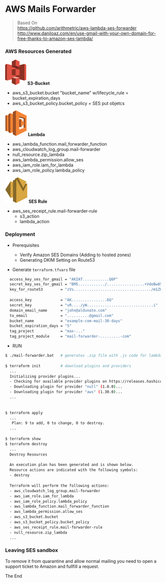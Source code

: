 # AWS Mails Forwarder

> Based On  
> https://github.com/arithmetric/aws-lambda-ses-forwarder  
> http://www.daniloaz.com/en/use-gmail-with-your-own-domain-for-free-thanks-to-amazon-ses-lambda/  

### AWS Resources Generated
![](icos/Storage_AmazonS3.png) 
**S3-Bucket**  
* aws_s3_bucket.bucket "bucket_name" w/lifecycle_rule = bucket_expiration_days
* aws_s3_bucket_policy.bucket_policy = SES put objetcs

![](icos/Compute_AWSLambda.png) 
**Lambda**  
* aws_lambda_function.mail_forwarder_function
* aws_cloudwatch_log_group.mail-forwarder
* null_resource.zip_lambda
* aws_lambda_permission.allow_ses  
* aws_iam_role.iam_for_lambda
* aws_iam_role_policy.lambda_policy

![](icos/Messaging_AmazonSES.png) 
**SES Rule**  
* aws_ses_receipt_rule.mail-forwarder-rule
  - s3_action
  - lambda_action

### Deployment

* Prerequisites
  - Verify Amazon SES Domains (Adding to hosted zones)
  - Generating DKIM Setting on Route53

* Generate `terraform.tfvars` file
```bash
  access_key_ses_for_gmail = "AKIAT............Q6P"
  secret_key_ses_for_gmail = "BM5............/.................+VdeBw85WYk"
  key_for_route53        = "zVs.................................../m1ZU="

  access_key             = "AK................6Q"
  secret_key             = "vR..../yW..............................i"
  domain_email_name      = "john@aldunate.com"
  to_email               = "..........@gmail.com"
  bucket_name            = "example-com-mail-30-days"
  bucket_expiration_days = "5"
  tag_project            = "max-..."
  tag_project_module     = "mail-forwarder-.........-com"
```

* RUN
```bash
$ ./mail-forwarder.bat   # generates .zip file with .js code for lambda function

$ terraform init         # download plugins and providers
  ...
  Initializing provider plugins...
  - Checking for available provider plugins on https://releases.hashicorp.com...
  - Downloading plugin for provider "null" (1.0.0)...
  - Downloading plugin for provider "aws" (1.30.0)...
  ...


$ terraform apply
  ...
   Plan: 9 to add, 0 to change, 0 to destroy.
  ...

$ terraform show
$ terraform destroy
  ...
  Destroy Resources

  An execution plan has been generated and is shown below.
  Resource actions are indicated with the following symbols:
  - destroy

  Terraform will perform the following actions:
  - aws_cloudwatch_log_group.mail-forwarder
  - aws_iam_role.iam_for_lambda
  - aws_iam_role_policy.lambda_policy
  - aws_lambda_function.mail_forwarder_function
  - aws_lambda_permission.allow_ses
  - aws_s3_bucket.bucket
  - aws_s3_bucket_policy.bucket_policy
  - aws_ses_receipt_rule.mail-forwarder-rule
  - null_resource.zip_lambda  
  ...
```


### Leaving SES sandbox

To remove it from quarantine and allow normal mailing you need to open a support ticket to Amazon and fullfill a request.


The End